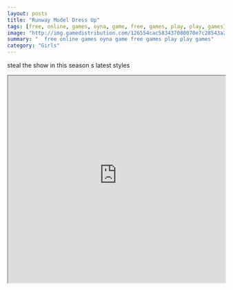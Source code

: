 ```yaml
---
layout: posts
title: "Runway Model Dress Up"
tags: [free, online, games, oyna, game, free, games, play, play, games]
image: "http://img.gamedistribution.com/126554cac583437080070e7c28543a2a.jpg"
summary: "  free online games oyna game free games play play games"
category: "Girls"
---
```


steal the show in this season s latest styles

<iframe width="100%" height="480px;" src="http://flash.gamedistribution.com?game=126554cac583437080070e7c28543a2a"></iframe>